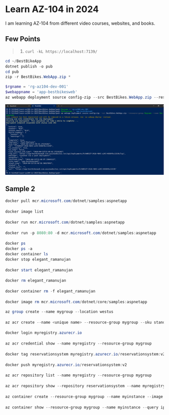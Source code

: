 # Learn AZ-104 in 2024

I am learning AZ-104 from different video courses, websites, and books.

## Few Points

> 1. `curl -kL https://localhost:7139/`

```powershell
cd ~/BestBikeApp
dotnet publish -o pub
cd pub
zip -r BestBikes.WebApp.zip *
```

```powershell
$rgname = 'rg-az104-dev-001'
$webappname = 'app-bestbikesweb'
az webapp deployment source config-zip --src BestBikes.WebApp.zip --resource-group $rgname --name $webappname
```

![az webapp deployment](documentation/images/az-webapp-deployment.PNG)

## Sample 2

```powershell
docker pull mcr.microsoft.com/dotnet/samples:aspnetapp

docker image list

docker run mcr.microsoft.com/dotnet/samples:aspnetapp

docker run -p 8080:80 -d mcr.microsoft.com/dotnet/samples:aspnetapp

docker ps
docker ps -a
docker container ls
docker stop elegant_ramanujan

docker start elegant_ramanujan

docker rm elegant_ramanujan

docker container rm -f elegant_ramanujan

docker image rm mcr.microsoft.com/dotnet/core/samples:aspnetapp
```

```powershell
az group create --name mygroup --location westus

az acr create --name <unique name> --resource-group mygroup --sku standard --admin-enabled true

docker login myregistry.azurecr.io

az acr credential show --name myregistry --resource-group mygroup

docker tag reservationsystem myregistry.azurecr.io/reservationsystem:v2

docker push myregistry.azurecr.io/reservationsystem:v2

az acr repository list --name myregistry --resource-group mygroup

az acr repository show --repository reservationsystem --name myregistry --resource-group mygroup

az container create --resource-group mygroup --name myinstance --image myregistry.azurecr.io/myapp:latest --dns-name-label mydnsname --registry-username <username> --registry-password <password>

az container show --resource-group mygroup --name myinstance --query ipAddress.fqdn
```
